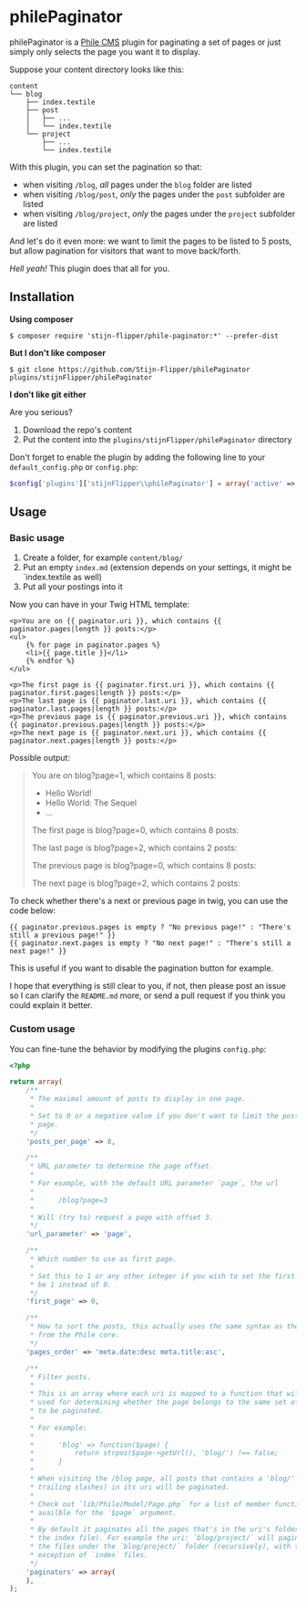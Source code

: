 # philePaginator

philePaginator is a [Phile CMS](http://philecms.com/) plugin for paginating a
set of pages or just simply only selects the page you want it to display.

Suppose your content directory looks like this:

    content
    └── blog
        ├── index.textile
        ├── post
        │   ├── ...
        │   └── index.textile
        └── project
            ├── ...
            └── index.textile

With this plugin, you can set the pagination so that:

- when visiting `/blog`, _all_ pages under the `blog` folder are listed
- when visiting `/blog/post`, _only_ the pages under the `post` subfolder
  are listed
- when visiting `/blog/project`, _only_ the pages under the `project` subfolder
  are listed

And let's do it even more: we want to limit the pages to be listed to 5 posts,
but allow pagination for visitors that want to move back/forth.

_Hell yeah!_ This plugin does that all for you.


## Installation
**Using composer**

    $ composer require 'stijn-flipper/phile-paginator:*' --prefer-dist

**But I don't like composer**

    $ git clone https://github.com/Stijn-Flipper/philePaginator plugins/stijnFlipper/philePaginator

**I don't like git either**

Are you serious?

1. Download the repo's content
2. Put the content into the `plugins/stijnFlipper/philePaginator` directory

Don't forget to enable the plugin by adding the following line to your
`default_config.php` or `config.php`:

```php
$config['plugins']['stijnFlipper\\philePaginator'] = array('active' => true);
```


## Usage

### Basic usage

1. Create a folder, for example `content/blog/`
2. Put an empty `index.md` (extension depends on your settings, it might be
   `index.textile as well)
3. Put all your postings into it

Now you can have in your Twig HTML template:

```twig
<p>You are on {{ paginator.uri }}, which contains {{ paginator.pages|length }} posts:</p>
<ul>
    {% for page in paginator.pages %}
    <li>{{ page.title }}</li>
    {% endfor %}
</ul>

<p>The first page is {{ paginator.first.uri }}, which contains {{ paginator.first.pages|length }} posts:</p>
<p>The last page is {{ paginator.last.uri }}, which contains {{ paginator.last.pages|length }} posts:</p>
<p>The previous page is {{ paginator.previous.uri }}, which contains {{ paginator.previous.pages|length }} posts:</p>
<p>The next page is {{ paginator.next.uri }}, which contains {{ paginator.next.pages|length }} posts:</p>
```

Possible output:

> You are on blog?page=1, which contains 8 posts:
>
> * Hello World!
> * Hello World: The Sequel
> * &hellip;
>
> The first page is blog?page=0, which contains 8 posts:
>
> The last page is blog?page=2, which contains 2 posts:
>
> The previous page is blog?page=0, which contains 8 posts:
>
> The next page is blog?page=2, which contains 2 posts:

To check whether there's a next or previous page in twig, you can use the code
below:

```twig
{{ paginator.previous.pages is empty ? "No previous page!" : "There's still a previous page!" }}
{{ paginator.next.pages is empty ? "No next page!" : "There's still a next page!" }}
```

This is useful if you want to disable the pagination button for example.

I hope that everything is still clear to you, if not, then please post an issue
so I can clarify the `README.md` more, or send a pull request if you think you
could explain it better.


### Custom usage

You can fine-tune the behavior by modifying the plugins `config.php`:

```php
<?php

return array(
    /**
     * The maximal amount of posts to display in one page.
     *
     * Set to 0 or a negative value if you don't want to limit the posts per
     * page.
     */
    'posts_per_page' => 8,

    /**
     * URL parameter to determine the page offset.
     *
     * For example, with the default URL parameter `page`, the url
     *
     *      /blog?page=3
     *
     * Will (try to) request a page with offset 3.
     */
    'url_parameter' => 'page',

    /**
     * Which number to use as first page.
     *
     * Set this to 1 or any other integer if you wish to set the first page to
     * be 1 instead of 0.
     */
    'first_page' => 0,

    /**
     * How to sort the posts, this actually uses the same syntax as the one
     * from the Phile core.
     */
    'pages_order' => 'meta.date:desc meta.title:asc',

    /**
     * Filter posts.
     *
     * This is an array where each uri is mapped to a function that will be
     * used for determining whether the page belongs to the same set of posts
     * to be paginated.
     *
     * For example:
     *
     *      'blog' => function($page) {
     *          return strpos($page->getUrl(), 'blog/') !== false;
     *      }
     *
     * When visiting the /blog page, all posts that contains a 'blog/' (with
     * trailing slashes) in its uri will be paginated.
     *
     * Check out `lib/Phile/Model/Page.php` for a list of member functions
     * availble for the `$page` argument.
     *
     * By default it paginates all the pages that's in the uri's folder (but
     * the index file). For example the uri: `blog/project/` will paginate all
     * the files under the `blog/project/` folder (recursively), with the
     * exception of `index` files.
     */
    'paginators' => array(
    ),
);
```
